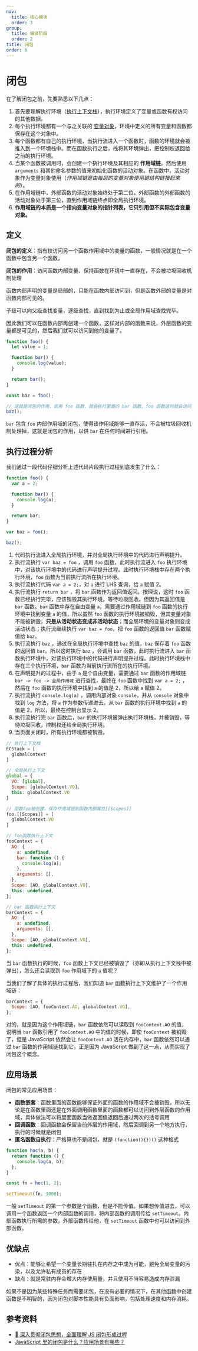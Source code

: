 ```yaml
---
nav:
  title: 核心模块
  order: 3
group:
  title: 编译阶段
  order: 2
title: 闭包
order: 6
---
```


# 闭包

在了解闭包之前，先要熟悉以下几点：

1. 首先要理解执行环境（[执行上下文栈](../execution/execution-context-stack)），执行环境定义了变量或函数有权访问的其他数据。
2. 每个执行环境都有一个与之关联的 [变量对象](../execution/variable-object)，环境中定义的所有变量和函数都保存在这个对象中。
3. 每个函数都有自己的执行环境，当执行流进入一个函数时，函数的环境就会被推入到一个环境栈中。而在函数执行之后，栈将其环境弹出，把控制权返回给之前的执行环境。
4. 当某个函数被调用时，会创建一个执行环境及其相应的 **作用域链**。然后使用 `arguments` 和其他命名参数的值来初始化函数的活动对象。在函数中，活动对象作为变量对象使用（_作用域链是由每层的变量对象使用链结构链接起来的_）。
5. 在作用域链中，外部函数的活动对象始终处于第二位，外部函数的外部函数的活动对象处于第三位，直到作用域链终点即全局执行环境。
6. **作用域链的本质是一个指向变量对象的指针列表，它只引用但不实际包含变量对象。**

## 定义

**闭包的定义**：指有权访问另一个函数作用域中的变量的函数，一般情况就是在一个函数中包含另一个函数。

**闭包的作用**：访问函数内部变量、保持函数在环境中一直存在，不会被垃圾回收机制处理

函数内部声明的变量是局部的，只能在函数内部访问到，但是函数外部的变量是对函数内部可见的。

子级可以向父级查找变量，逐级查找，直到找到为止或全局作用域查找完毕。

因此我们可以在函数内部再创建一个函数，这样对内部的函数来说，外层函数的变量都是可见的，然后我们就可以访问到他的变量了。

```js
function foo() {
  let value = 1;

  function bar() {
    console.log(value);
  }

  return bar();
}

const baz = foo();

// 这就是闭包的作用，调用 foo 函数，就会执行里面的 bar 函数，foo 函数这时就会访问函数外层的变量
baz();
```

`bar` 包含 `foo` 内部作用域的闭包，使得该作用域能够一直存活，不会被垃圾回收机制处理掉，这就是闭包的作用，以供 `bar` 在任何时间进行引用。

## 执行过程分析

我们通过一段代码仔细分析上述代码片段执行过程到底发生了什么：

```js
function foo() {
  var a = 2;

  function bar() {
    console.log(a);
  }

  return bar;
}

var baz = foo();

baz();
```

1. 代码执行流进入全局执行环境，并对全局执行环境中的代码进行声明提升。
2. 执行流执行 `var baz = foo` ，调用 `foo` 函数，此时执行流进入 `foo` 执行环境中，对该执行环境中的代码进行声明提升过程。此时执行环境栈中存在两个执行环境，`foo` 函数为当前执行流所在执行环境。
3. 执行流执行代码 `var a = 2;`，对 `a` 进行 LHS 查询，给 `a` 赋值 2。
4. 执行流执行 `return bar` ，将 `bar` 函数作为返回值返回。按理说，这时 `foo` 函数已经执行完毕，应该销毁其执行环境，等待垃圾回收。但因为其返回值是 `bar` 函数。`bar` 函数中存在自由变量 `a`，需要通过作用域链到 `foo` 函数的执行环境中找到变量 `a` 的值，所以虽然 `foo` 函数的执行环境被销毁，但其变量对象不能被销毁，**只是从活动状态变成非活动状态**；而全局环境的变量对象则变成活动状态；执行流继续执行 `var baz = foo`，把 `foo` 函数的返回值 `bar` 函数赋值给 `baz`。
5. 执行流执行 `baz` ，通过在全局执行环境中查找 `baz` 的值，`baz` 保存着 `foo` 函数的返回值 `bar`。所以这时执行 `baz` ，会调用 `bar` 函数，此时执行流进入 `bar` 函数执行环境中，对该执行环境中的代码进行声明提升过程。此时执行环境栈中存在三个执行环境，`bar` 函数为当前执行流所在的执行环境。
6. 在声明提升的过程中，由于 `a` 是个自由变量，需要通过 `bar` 函数的作用域链 `bar -> foo -> 全局作用域` 进行查找，最终在 `foo` 函数中找到 `var a = 2;` ，然后在 `foo` 函数的执行环境中找到 `a` 的值是 2，所以给 `a` 赋值 2。
7. 执行流执行 `console.log(a)` ，调用内部对象 `console`，并从 `console` 对象中找到 `log` 方法，将 `a` 作为参数传递进去。从 `bar` 函数的执行环境中找到 `a` 的值是 2，所以，最终在控制台显示 2。
8. 执行流执行完 `bar` 函数后，`bar` 的执行环境被弹出执行环境栈，并被销毁，等待垃圾回收，控制权还给全局执行环境。
9. 当页面关闭时，所有执行环境都被销毁。

```js
// 执行上下文栈
ECStack = [
  globalContext
]

// 全局执行上下文
global = {
  VO: [global],
  Scope: [globalContext.VO],
  this: globalContext.VO
}

// 函数foo被创建，保存作用域链到函数内部属性[[Scopes]]
foo.[[Scopes]] = [
  globalContext.VO
]
```

```js
// foo函数执行上下文
fooContext = {
  AO: {
    a: undefined,
    bar: function () {
      console.log(a);
    },
    arguments: [],
  },
  Scope: [AO, globalContext.VO],
  this: undefined,
};
```

```js
// bar 函数执行上下文
barContext = {
  AO: {
    a: undefined,
    arguments: [],
  },
  Scope: [AO, globalContext.VO],
  this: undefined,
};
```

当 `bar` 函数执行的时候，`foo` 函数上下文已经被销毁了（亦即从执行上下文栈中被弹出），怎么还会读取到 `foo` 作用域下的 `a` 值呢？

当我们了解了具体的执行过程后，我们知道 `bar` 函数执行上下文维护了一个作用域链：

```js
barContext = {
  Scope: [AO, fooContext.AO, globalContext.VO],
};
```

对的，就是因为这个作用域链，`bar` 函数依然可以读取到 `fooContext.AO` 的值，说明当 `bar` 函数引用了 `fooContext.AO` 中的值的时候，即使 `fooContext` 被销毁了，但是 JavaScript 依然会让 `fooContext.AO` 活在内存中，`bar` 函数依然可以通过 `bar` 函数的作用域链找到它，正是因为 JavaScript 做到了这一点，从而实现了闭包这个概念。

## 应用场景

闭包的常见应用场景：

- **函数嵌套**：函数里面的函数能够保证外面的函数的作用域不会被销毁，所以无论是在函数里面还是在外面调用函数里面的函数都可以访问到外层函数的作用域，具体做法可以将里面函数当做返回值返回后通过两次的括号调用
- **回调函数**：回调函数会保留当前外层的作用域，然后回调到另一个地方执行，执行的时候就是闭包
- **匿名函数自执行**：严格算也不是闭包，就是 `(function(){})()` 这种格式

```js
function hoc(a, b) {
  return function () {
    console.log(a, b);
  };
}

const fn = hoc(1, 2);

setTimeout(fn, 3000);
```

一般 `setTimeout` 的第一个参数是个函数，但是不能传值。如果想传值进去，可以调用一个函数返回一个内部函数的调用，将内部函数的调用传给 `setTimeout`。内部函数执行所需的参数，外部函数传给他，在 `setTimeout` 函数中也可以访问到外部函数。

## 优缺点

- 优点：能够让希望一个变量长期驻扎在内存之中成为可能，避免全局变量的污染，以及允许私有成员的存在
- 缺点：就是常驻内存会增大内存使用量，并且使用不当容易造成内存泄漏

如果不是因为某些特殊任务而需要闭包，在没有必要的情况下，在其他函数中创建函数是不明智的，因为闭包对脚本性能具有负面影响，包括处理速度和内存消耗。

## 参考资料

- [📝 深入贯彻闭包思想，全面理解 JS 闭包形成过程](https://segmentfault.com/a/1190000009886713)
- [JavaScript 里的闭包是什么？应用场景有哪些？](https://www.zhihu.com/question/19554716)
